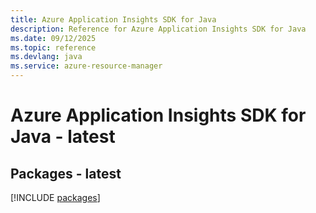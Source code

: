 ```yaml
---
title: Azure Application Insights SDK for Java
description: Reference for Azure Application Insights SDK for Java
ms.date: 09/12/2025
ms.topic: reference
ms.devlang: java
ms.service: azure-resource-manager
---
```

# Azure Application Insights SDK for Java - latest
## Packages - latest
[!INCLUDE [packages](application-insights-index.md)]